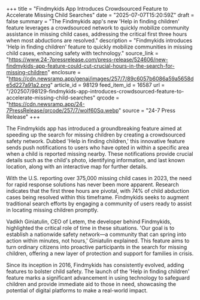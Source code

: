 +++
title = "Findmykids App Introduces Crowdsourced Feature to Accelerate Missing Child Searches"
date = "2025-07-07T15:20:59Z"
draft = false
summary = "The Findmykids app's new 'Help in finding children' feature leverages a crowdsourced network to quickly mobilize community assistance in missing child cases, addressing the critical first three hours when most abductions are resolved."
description = "Findmykids introduces 'Help in finding children' feature to quickly mobilize communities in missing child cases, enhancing safety with technology."
source_link = "https://www.24-7pressrelease.com/press-release/524606/new-findmykids-app-feature-could-cut-crucial-hours-in-the-search-for-missing-children"
enclosure = "https://cdn.newsramp.app/genai/images/257/7/89c6057b6086a59a5658de5d227a91a2.png"
article_id = 98129
feed_item_id = 16587
url = "/202507/98129-findmykids-app-introduces-crowdsourced-feature-to-accelerate-missing-child-searches"
qrcode = "https://cdn.newsramp.app/24-7PressRelease/qrcode/257/7/wolf60Sq.webp"
source = "24-7 Press Release"
+++

<p>The Findmykids app has introduced a groundbreaking feature aimed at speeding up the search for missing children by creating a crowdsourced safety network. Dubbed 'Help in finding children,' this innovative feature sends push notifications to users who have opted in within a specific area when a child is reported missing nearby. These notifications provide crucial details such as the child's photo, identifying information, and last known location, along with an interactive map for further details.</p><p>With the U.S. reporting over 375,000 missing child cases in 2023, the need for rapid response solutions has never been more apparent. Research indicates that the first three hours are pivotal, with 74% of child abduction cases being resolved within this timeframe. Findmykids seeks to augment traditional search efforts by engaging a community of users ready to assist in locating missing children promptly.</p><p>Vadikh Giniatulin, CEO of Letem, the developer behind Findmykids, highlighted the critical role of time in these situations. 'Our goal is to establish a nationwide safety network—a community that can spring into action within minutes, not hours,' Giniatulin explained. This feature aims to turn ordinary citizens into proactive participants in the search for missing children, offering a new layer of protection and support for families in crisis.</p><p>Since its inception in 2016, Findmykids has consistently evolved, adding features to bolster child safety. The launch of the 'Help in finding children' feature marks a significant advancement in using technology to safeguard children and provide immediate aid to those in need, showcasing the potential of digital platforms to make a real-world impact.</p>